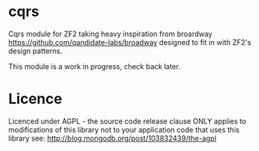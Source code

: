 # cqrs
Cqrs module for ZF2 taking heavy inspiration from broardway https://github.com/qandidate-labs/broadway designed to fit in with ZF2's design patterns.

This module is a work in progress, check back later.

# Licence

Licenced under AGPL - the source code release clause ONLY applies to modifications of this library not to your application code that uses this library see: http://blog.mongodb.org/post/103832439/the-agpl
